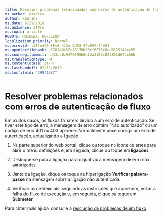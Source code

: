 ```yaml
---
title: Resolver problemas relacionados com erros de autenticação de fluxo
ms.author: kaarins
author: kaarins
ms.date: 6/27/2018
ms.audience: ITPro
ms.topic: article
ROBOTS: NOINDEX, NOFOLLOW
localization_priority: Normal
ms.assetid: c15fed9f-65c6-422e-9d32-87e889a44b51
ms.openlocfilehash: e578149e37c86178b98cf6073f6ed6325f42c455
ms.sourcegitcommit: dd43cc0a9470f98b8ef2a3787c823801d674c666
ms.translationtype: MT
ms.contentlocale: pt-PT
ms.lasthandoff: 02/12/2019
ms.locfileid: "29941087"
---
```

# <a name="troubleshoot-flow-authentication-errors"></a>Resolver problemas relacionados com erros de autenticação de fluxo

Em muitos casos, os fluxos falharem devido a um erro de autenticação. Se tiver este tipo de erro, a mensagem de erro contém "Não autorizado" ou um código de erro 401 ou 403 aparece. Normalmente pode corrigir um erro de autenticação, actualizando a ligação:
  
1. Na parte superior do web portal, clique ou toque no ícone de artes para abrir o menu definições e, em seguida, clique ou toque em **ligações**.
    
2. Desloque-se para a ligação para o qual viu a mensagem de erro não autorizadas.
    
3. Junto da ligação, clique ou toque na hiperligação **Verificar palavra-passe** na mensagem sobre a ligação não autenticada. 
    
4. Verificar as credenciais, seguindo as instruções que aparecem, voltar a falha do fluxo de execução e, em seguida, clique ou toque em **Submeter**.
    
Para obter mais ajuda, consulte a [resolução de problemas de um fluxo](https://go.microsoft.com/fwlink/?linkid=872110).
  

